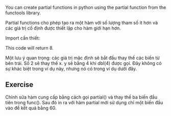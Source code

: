 You can create partial functions in python using the partial function from the functools library.

Partial functions cho phép tạo ra một hàm với số lượng tham số ít hơn và các giá trị cố định được thiết lập cho hàm giới hạn hơn.

Import cần thiết:

This code will return 8.

Một lưu ý quan trọng: các giá trị mặc định sẽ bắt đầu thay thế các biến từ bên trái. Số 2 sẽ thay thế x. y sẽ bằng 4 khi dbl(4) được gọi. Đây không có sự khác biệt trong ví dụ này, nhưng nó có trong ví dụ dưới đây.

Exercise
--------
Chỉnh sửa hàm cung cấp bằng cách gọi partial() và thay thế ba biến đầu tiên trong func(). Sau đó in ra với hàm partial mới sử dụng chỉ một biến đầu vào để kết quả bằng 60.